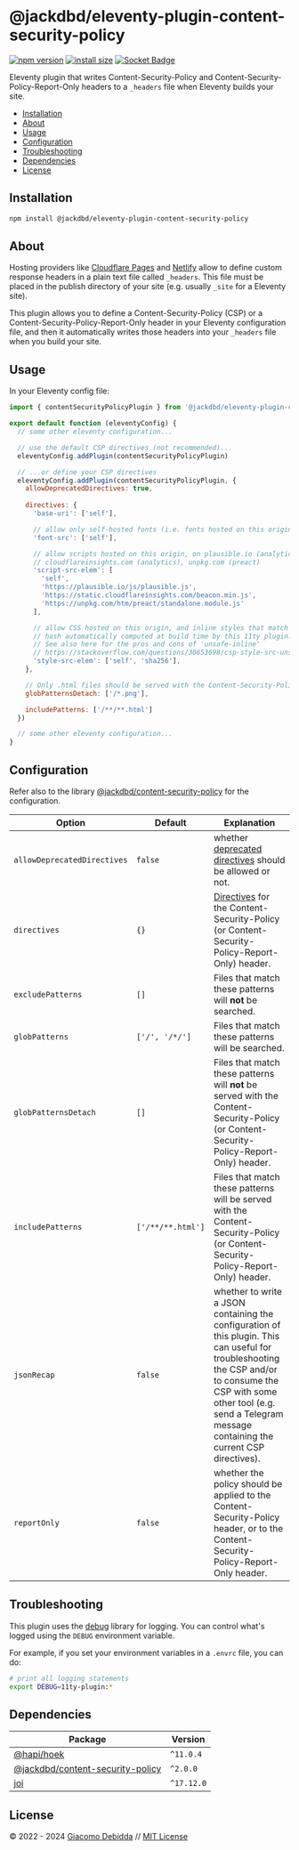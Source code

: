 # @jackdbd/eleventy-plugin-content-security-policy

[![npm version](https://badge.fury.io/js/@jackdbd%2Feleventy-plugin-content-security-policy.svg)](https://badge.fury.io/js/@jackdbd%2Feleventy-plugin-content-security-policy)
[![install size](https://packagephobia.com/badge?p=@jackdbd/eleventy-plugin-content-security-policy)](https://packagephobia.com/result?p=@jackdbd/eleventy-plugin-content-security-policy)
[![Socket Badge](https://socket.dev/api/badge/npm/package/@jackdbd/eleventy-plugin-content-security-policy)](https://socket.dev/npm/package/@jackdbd/eleventy-plugin-content-security-policy)

Eleventy plugin that writes Content-Security-Policy and Content-Security-Policy-Report-Only headers to a `_headers` file when Eleventy builds your site.

- [Installation](#installation)
- [About](#about)
- [Usage](#usage)
- [Configuration](#configuration)
- [Troubleshooting](#troubleshooting)
- [Dependencies](#dependencies)
- [License](#license)

## Installation

```sh
npm install @jackdbd/eleventy-plugin-content-security-policy
```

## About

Hosting providers like [Cloudflare Pages](https://developers.cloudflare.com/pages/configuration/headers/) and [Netlify](https://docs.netlify.com/routing/headers/) allow to define custom response headers in a plain text file called `_headers`. This file must be placed in the publish directory of your site (e.g. usually `_site` for a Eleventy site).

This plugin allows you to define a Content-Security-Policy (CSP) or a Content-Security-Policy-Report-Only header in your Eleventy configuration file, and then it automatically writes those headers into your `_headers` file when you build your site.

## Usage

In your Eleventy config file:

```js
import { contentSecurityPolicyPlugin } from '@jackdbd/eleventy-plugin-content-security-policy'

export default function (eleventyConfig) {
  // some other eleventy configuration...

  // use the default CSP directives (not recommended)...
  eleventyConfig.addPlugin(contentSecurityPolicyPlugin)

  // ...or define your CSP directives
  eleventyConfig.addPlugin(contentSecurityPolicyPlugin, {
    allowDeprecatedDirectives: true,
    
    directives: {
      'base-uri': ['self'],

      // allow only self-hosted fonts (i.e. fonts hosted on this origin)
      'font-src': ['self'],

      // allow scripts hosted on this origin, on plausible.io (analytics),
      // cloudflareinsights.com (analytics), unpkg.com (preact)
      'script-src-elem': [
        'self',
        'https://plausible.io/js/plausible.js',
        'https://static.cloudflareinsights.com/beacon.min.js',
        'https://unpkg.com/htm/preact/standalone.module.js'
      ],

      // allow CSS hosted on this origin, and inline styles that match a sha256
      // hash automatically computed at build time by this 11ty plugin.
      // See also here for the pros and cons of 'unsafe-inline'
      // https://stackoverflow.com/questions/30653698/csp-style-src-unsafe-inline-is-it-worth-it
      'style-src-elem': ['self', 'sha256'],
    },

    // Only .html files should be served with the Content-Security-Policy header. Avoid header bloat by making sure that other files are not served with Content-Security-Policy header.
    globPatternsDetach: ['/*.png'],

    includePatterns: ['/**/**.html']
  })

  // some other eleventy configuration...
}
```

## Configuration

Refer also to the library [@jackdbd/content-security-policy](https://www.npmjs.com/package/@jackdbd/content-security-policy) for the configuration.

| Option | Default | Explanation |
| --- | --- | --- |
| `allowDeprecatedDirectives` | `false` | whether [deprecated directives](https://developer.mozilla.org/en-US/docs/Web/HTTP/Headers/Content-Security-Policy#deprecated_directives) should be allowed or not. |
| `directives` | `{}` | [Directives](https://developer.mozilla.org/en-US/docs/Web/HTTP/Headers/Content-Security-Policy#directives) for the Content-Security-Policy (or Content-Security-Policy-Report-Only) header. |
| `excludePatterns` | `[]` | Files that match these patterns will **not** be searched. |
| `globPatterns` | `['/', '/*/']` | Files that match these patterns will be searched. |
| `globPatternsDetach` | `[]` | Files that match these patterns will **not** be served with the Content-Security-Policy (or Content-Security-Policy-Report-Only) header. |
| `includePatterns` | `['/**/**.html']` | Files that match these patterns will be served with the Content-Security-Policy (or Content-Security-Policy-Report-Only) header. |
| `jsonRecap` | `false` | whether to write a JSON containing the configuration of this plugin. This can useful for troubleshooting the CSP and/or to consume the CSP with some other tool (e.g. send a Telegram message containing the current CSP directives). |
| `reportOnly` | `false` | whether the policy should be applied to the Content-Security-Policy header, or to the Content-Security-Policy-Report-Only header. |

## Troubleshooting

This plugin uses the [debug](https://github.com/debug-js/debug) library for logging.
You can control what's logged using the `DEBUG` environment variable.

For example, if you set your environment variables in a `.envrc` file, you can do:

```sh
# print all logging statements
export DEBUG=11ty-plugin:*
```

## Dependencies

| Package | Version |
|---|---|
| [@hapi/hoek](https://www.npmjs.com/package/@hapi/hoek) | `^11.0.4` |
| [@jackdbd/content-security-policy](https://www.npmjs.com/package/@jackdbd/content-security-policy) | `^2.0.0` |
| [joi](https://www.npmjs.com/package/joi) | `^17.12.0` |

## License

&copy; 2022 - 2024 [Giacomo Debidda](https://www.giacomodebidda.com/) // [MIT License](https://spdx.org/licenses/MIT.html)
